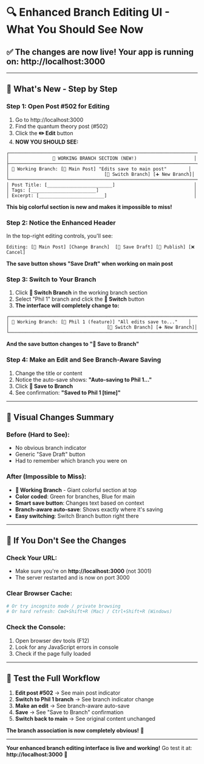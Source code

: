 # 🔍 Enhanced Branch Editing UI - What You Should See Now

## ✅ The changes are now live! Your app is running on: **http://localhost:3000**

---

## 🎯 What's New - Step by Step

### **Step 1: Open Post #502 for Editing**
1. Go to http://localhost:3000
2. Find the quantum theory post (#502) 
3. Click the **✏️ Edit** button
4. **NOW YOU SHOULD SEE:**

```
┌─────────────────────────────────────────────────────────────────────┐
│                🌿 WORKING BRANCH SECTION (NEW!)                     │
├─────────────────────────────────────────────────────────────────────┤
│ 🌿 Working Branch: [📝 Main Post] "Edits save to main post"        │
│                                   [🔄 Switch Branch] [➕ New Branch]│
└─────────────────────────────────────────────────────────────────────┘
│ Post Title: [________________________]                             │
│ Tags: [________________________]                                   │
│ Excerpt: [________________________]                                │
```

**This big colorful section is new and makes it impossible to miss!**

### **Step 2: Notice the Enhanced Header**
In the top-right editing controls, you'll see:

```
Editing: [📝 Main Post] [Change Branch]  [💾 Save Draft] [🚀 Publish] [❌ Cancel]
```

**The save button shows "Save Draft" when working on main post**

### **Step 3: Switch to Your Branch**  
1. Click **🔄 Switch Branch** in the working branch section
2. Select "Phil 1" branch and click the **🔄 Switch** button
3. **The interface will completely change to:**

```
┌─────────────────────────────────────────────────────────────────────┐
│ 🌿 Working Branch: [🚀 Phil 1 (feature)] "All edits save to..."    │
│                                    [🔄 Switch Branch] [➕ New Branch]│
└─────────────────────────────────────────────────────────────────────┘
```

**And the save button changes to "💾 Save to Branch"**

### **Step 4: Make an Edit and See Branch-Aware Saving**
1. Change the title or content
2. Notice the auto-save shows: **"Auto-saving to Phil 1..."**
3. Click **💾 Save to Branch**
4. See confirmation: **"Saved to Phil 1 [time]"**

---

## 🎨 Visual Changes Summary

### **Before (Hard to See):**
- No obvious branch indicator
- Generic "Save Draft" button
- Had to remember which branch you were on

### **After (Impossible to Miss):**
- **🌿 Working Branch** - Giant colorful section at top
- **Color coded**: Green for branches, Blue for main
- **Smart save button**: Changes text based on context
- **Branch-aware auto-save**: Shows exactly where it's saving
- **Easy switching**: Switch Branch button right there

---

## 🚨 If You Don't See the Changes

### **Check Your URL:**
- Make sure you're on **http://localhost:3000** (not 3001)
- The server restarted and is now on port 3000

### **Clear Browser Cache:**
```bash
# Or try incognito mode / private browsing
# Or hard refresh: Cmd+Shift+R (Mac) / Ctrl+Shift+R (Windows)
```

### **Check the Console:**
1. Open browser dev tools (F12)
2. Look for any JavaScript errors in console
3. Check if the page fully loaded

---

## 🎉 Test the Full Workflow

1. **Edit post #502** → See main post indicator
2. **Switch to Phil 1 branch** → See branch indicator change
3. **Make an edit** → See branch-aware auto-save
4. **Save** → See "Save to Branch" confirmation
5. **Switch back to main** → See original content unchanged

**The branch association is now completely obvious!** 🎯

---

**Your enhanced branch editing interface is live and working!** 
Go test it at: **http://localhost:3000** 🚀
